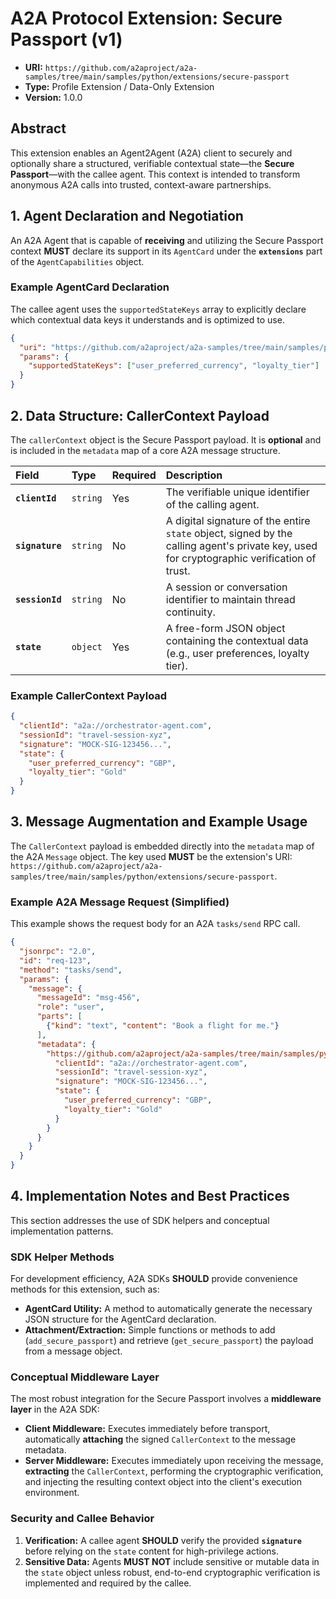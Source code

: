 # A2A Protocol Extension: Secure Passport (v1)

- **URI:** `https://github.com/a2aproject/a2a-samples/tree/main/samples/python/extensions/secure-passport`
- **Type:** Profile Extension / Data-Only Extension
- **Version:** 1.0.0

## Abstract

This extension enables an Agent2Agent (A2A) client to securely and optionally share a structured, verifiable contextual state—the **Secure Passport**—with the callee agent. This context is intended to transform anonymous A2A calls into trusted, context-aware partnerships.

## 1. Agent Declaration and Negotiation

An A2A Agent that is capable of **receiving** and utilizing the Secure Passport context **MUST** declare its support in its `AgentCard` under the **`extensions`** part of the `AgentCapabilities` object.

### Example AgentCard Declaration

The callee agent uses the `supportedStateKeys` array to explicitly declare which contextual data keys it understands and is optimized to use.

```json
{
  "uri": "https://github.com/a2aproject/a2a-samples/tree/main/samples/python/extensions/secure-passport",
  "params": {
    "supportedStateKeys": ["user_preferred_currency", "loyalty_tier"]
  }
}
```

## 2. Data Structure: CallerContext Payload

The `callerContext` object is the Secure Passport payload. It is **optional** and is included in the `metadata` map of a core A2A message structure.

| Field | Type | Required | Description |
| :--- | :--- | :--- | :--- |
| **`clientId`** | `string` | Yes | The verifiable unique identifier of the calling agent. |
| **`signature`** | `string` | No | A digital signature of the entire `state` object, signed by the calling agent's private key, used for cryptographic verification of trust. |
| **`sessionId`** | `string` | No | A session or conversation identifier to maintain thread continuity. |
| **`state`** | `object` | Yes | A free-form JSON object containing the contextual data (e.g., user preferences, loyalty tier). |

### Example CallerContext Payload

```json
{
  "clientId": "a2a://orchestrator-agent.com",
  "sessionId": "travel-session-xyz",
  "signature": "MOCK-SIG-123456...",
  "state": {
    "user_preferred_currency": "GBP",
    "loyalty_tier": "Gold"
  }
}
```

## 3. Message Augmentation and Example Usage

The `CallerContext` payload is embedded directly into the `metadata` map of the A2A `Message` object. The key used **MUST** be the extension's URI: `https://github.com/a2aproject/a2a-samples/tree/main/samples/python/extensions/secure-passport`.

### Example A2A Message Request (Simplified)

This example shows the request body for an A2A `tasks/send` RPC call.

```json
{
  "jsonrpc": "2.0",
  "id": "req-123",
  "method": "tasks/send",
  "params": {
    "message": {
      "messageId": "msg-456",
      "role": "user",
      "parts": [
        {"kind": "text", "content": "Book a flight for me."}
      ],
      "metadata": {
        "https://github.com/a2aproject/a2a-samples/tree/main/samples/python/extensions/secure-passport": {
          "clientId": "a2a://orchestrator-agent.com",
          "sessionId": "travel-session-xyz",
          "signature": "MOCK-SIG-123456...",
          "state": {
            "user_preferred_currency": "GBP",
            "loyalty_tier": "Gold"
          }
        }
      }
    }
  }
}
```

## 4. Implementation Notes and Best Practices

This section addresses the use of SDK helpers and conceptual implementation patterns.

### SDK Helper Methods

For development efficiency, A2A SDKs **SHOULD** provide convenience methods for this extension, such as:

* **AgentCard Utility:** A method to automatically generate the necessary JSON structure for the AgentCard declaration.
* **Attachment/Extraction:** Simple functions or methods to add (`add_secure_passport`) and retrieve (`get_secure_passport`) the payload from a message object.

### Conceptual Middleware Layer

The most robust integration for the Secure Passport involves a **middleware layer** in the A2A SDK:

* **Client Middleware:** Executes immediately before transport, automatically **attaching** the signed `CallerContext` to the message metadata.
* **Server Middleware:** Executes immediately upon receiving the message, **extracting** the `CallerContext`, performing the cryptographic verification, and injecting the resulting context object into the client's execution environment.

### Security and Callee Behavior

1. **Verification:** A callee agent **SHOULD** verify the provided **`signature`** before relying on the `state` content for high-privilege actions.
2. **Sensitive Data:** Agents **MUST NOT** include sensitive or mutable data in the `state` object unless robust, end-to-end cryptographic verification is implemented and required by the callee.
